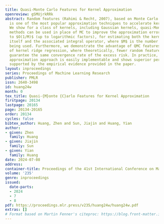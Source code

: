 ```yaml
---
title: Quasi-Monte Carlo Features for Kernel Approximation
openreview: gSMUjrkRRk
abstract: Random features (Rahimi & Recht, 2007), based on Monte Carlo (MC) method,
  is one of the most popular approximation techniques to accelerate kernel methods.
  We show for a class of kernels, including Gaussian kernels, quasi-Monte Carlo (QMC)
  methods can be used in place of MC to improve the approximation error from $O_P(1/\sqrt{M})$
  to $O(1/M)$ (up to logarithmic factors), for estimating both the kernel function
  itself and the associated integral operator, where $M$ is the number of features
  being used. Furthermore, we demonstrate the advantage of QMC features in the case
  of kernel ridge regression, where theoretically, fewer random features suffice to
  guarantee the same convergence rate of the excess risk. In practice, the QMC kernel
  approximation approach is easily implementable and shows superior performance, as
  supported by the empirical evidence provided in the paper.
layout: inproceedings
series: Proceedings of Machine Learning Research
publisher: PMLR
issn: 2640-3498
id: huang24w
month: 0
tex_title: Quasi-{M}onte {C}arlo Features for Kernel Approximation
firstpage: 20134
lastpage: 20165
page: 20134-20165
order: 20134
cycles: false
bibtex_author: Huang, Zhen and Sun, Jiajin and Huang, Yian
author:
- given: Zhen
  family: Huang
- given: Jiajin
  family: Sun
- given: Yian
  family: Huang
date: 2024-07-08
address:
container-title: Proceedings of the 41st International Conference on Machine Learning
volume: '235'
genre: inproceedings
issued:
  date-parts:
  - 2024
  - 7
  - 8
pdf: https://proceedings.mlr.press/v235/huang24w/huang24w.pdf
extras: []
# Format based on Martin Fenner's citeproc: https://blog.front-matter.io/posts/citeproc-yaml-for-bibliographies/
---
```

